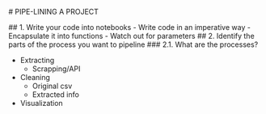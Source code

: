 # PIPE-LINING A PROJECT

## 1. Write your code into notebooks - Write code in an imperative way - Encapsulate it into functions - Watch out for parameters
## 2. Identify the parts of the process you want to pipeline
### 2.1. What are the processes?

- Extracting
  - Scrapping/API
- Cleaning
  - Original csv
  - Extracted info
- Visualization

